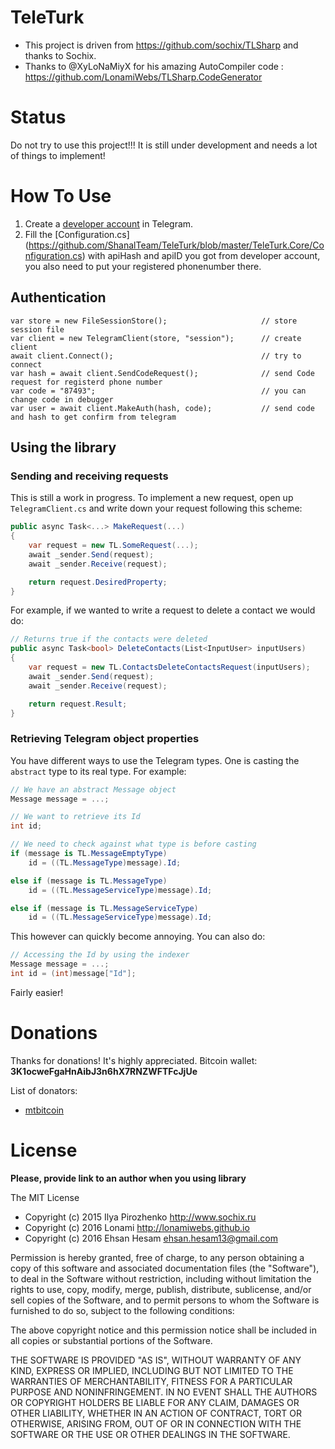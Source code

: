 # TeleTurk
* This project is driven from https://github.com/sochix/TLSharp and thanks to Sochix.
* Thanks to @XyLoNaMiyX for his amazing AutoCompiler code : https://github.com/LonamiWebs/TLSharp.CodeGenerator

# Status
Do not try to use this project!!! It is still under development and needs a lot of things to implement!

# How To Use
1. Create a [developer account](https://my.telegram.org/) in Telegram.
2. Fill the [Configuration.cs] (https://github.com/ShanalTeam/TeleTurk/blob/master/TeleTurk.Core/Configuration.cs) with apiHash and apiID you got from developer account, you also need to put your registered phonenumber there. 

## Authentication

```
var store = new FileSessionStore();                     // store session file
var client = new TelegramClient(store, "session");      // create client
await client.Connect();                                 // try to connect
var hash = await client.SendCodeRequest();              // send Code request for registerd phone number
var code = "87493";                                     // you can change code in debugger
var user = await client.MakeAuth(hash, code);           // send code and hash to get confirm from telegram
```

## Using the library
### Sending and receiving requests
This is still a work in progress. To implement a new request, open up `TelegramClient.cs` and write down your request following this scheme:
```csharp
public async Task<...> MakeRequest(...)
{
    var request = new TL.SomeRequest(...);
    await _sender.Send(request);
    await _sender.Receive(request);

    return request.DesiredProperty;
}
```

For example, if we wanted to write a request to delete a contact we would do:
```csharp
// Returns true if the contacts were deleted
public async Task<bool> DeleteContacts(List<InputUser> inputUsers)
{
    var request = new TL.ContactsDeleteContactsRequest(inputUsers);
    await _sender.Send(request);
    await _sender.Receive(request);

    return request.Result;
}
```

### Retrieving Telegram object properties
You have different ways to use the Telegram types. One is casting the `abstract` type to its real type. For example:
```csharp
// We have an abstract Message object
Message message = ...;

// We want to retrieve its Id
int id;

// We need to check against what type is before casting
if (message is TL.MessageEmptyType)
    id = ((TL.MessageType)message).Id;

else if (message is TL.MessageType)
    id = ((TL.MessageServiceType)message).Id;

else if (message is TL.MessageServiceType)
    id = ((TL.MessageServiceType)message).Id;
```

This however can quickly become annoying. You can also do:
```csharp
// Accessing the Id by using the indexer
Message message = ...;
int id = (int)message["Id"];
```

Fairly easier!

# Donations
Thanks for donations! It's highly appreciated. 
Bitcoin wallet: **3K1ocweFgaHnAibJ3n6hX7RNZWFTFcJjUe**

List of donators:
* [mtbitcoin](https://github.com/mtbitcoin)

# License

**Please, provide link to an author when you using library**

The MIT License

* Copyright (c) 2015 Ilya Pirozhenko http://www.sochix.ru
* Copyright (c) 2016 Lonami http://lonamiwebs.github.io
* Copyright (c) 2016 Ehsan Hesam ehsan.hesam13@gmail.com

Permission is hereby granted, free of charge, to any person obtaining a copy of this software and associated documentation files (the "Software"), to deal in the Software without restriction, including without limitation the rights to use, copy, modify, merge, publish, distribute, sublicense, and/or sell copies of the Software, and to permit persons to whom the Software is furnished to do so, subject to the following conditions:

The above copyright notice and this permission notice shall be included in all copies or substantial portions of the Software.

THE SOFTWARE IS PROVIDED "AS IS", WITHOUT WARRANTY OF ANY KIND, EXPRESS OR IMPLIED, INCLUDING BUT NOT LIMITED TO THE WARRANTIES OF MERCHANTABILITY, FITNESS FOR A PARTICULAR PURPOSE AND NONINFRINGEMENT. IN NO EVENT SHALL THE AUTHORS OR COPYRIGHT HOLDERS BE LIABLE FOR ANY CLAIM, DAMAGES OR OTHER LIABILITY, WHETHER IN AN ACTION OF CONTRACT, TORT OR OTHERWISE, ARISING FROM, OUT OF OR IN CONNECTION WITH THE SOFTWARE OR THE USE OR OTHER DEALINGS IN THE SOFTWARE.

